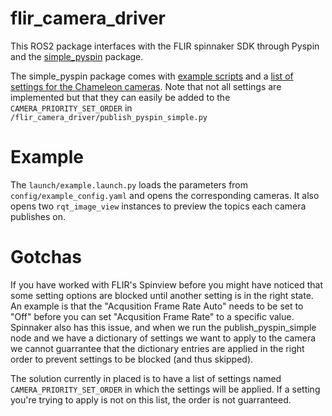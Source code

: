 # flir_camera_driver 

This ROS2 package interfaces with the FLIR spinnaker SDK through Pyspin and the [simple_pyspin](https://github.com/klecknerlab/simple_pyspin) package. 

The simple_pyspin package comes with [example scripts](https://klecknerlab.github.io/simple_pyspin/) and a [list of settings for the Chameleon cameras](https://klecknerlab.github.io/simple_pyspin/cameras/Point_Grey_Research_Chameleon3_CM3-U3-13Y3M.html). Note that not all settings are implemented but that they can easily be added to the `CAMERA_PRIORITY_SET_ORDER` in `/flir_camera_driver/publish_pyspin_simple.py`

# Example

The `launch/example.launch.py` loads the parameters from `config/example_config.yaml` and opens the corresponding cameras. It also opens two `rqt_image_view` instances to preview the topics each camera publishes on.


# Gotchas

If you have worked with FLIR's Spinview before you might have noticed that some setting options are blocked until another setting is in the right state. An example is that the "Acqusition Frame Rate Auto" needs to be set to "Off" before you can set "Acqusition Frame Rate" to a specific value. Spinnaker also has this issue, and when we run the publish_pyspin_simple node and we have a dictionary of settings we want to apply to the camera we cannot guarrantee that the dictionary entries are applied in the right order to prevent settings to be blocked (and thus skipped). 

The solution currently in placed is to have a list of settings named `CAMERA_PRIORITY_SET_ORDER` in which the settings will be applied. If a setting you're trying to apply is not on this list, the order is not guarranteed.  